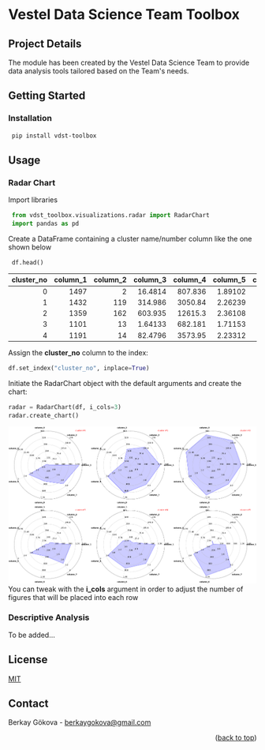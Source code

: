# Vestel Data Science Team Toolbox



## Project Details

The module has been created by the Vestel Data Science Team to provide data analysis tools tailored based on the Team's needs. 


<!-- GETTING STARTED -->
## Getting Started

### Installation


   ```sh
    pip install vdst-toolbox  
   ```



<!-- USAGE EXAMPLES -->
## Usage
### Radar Chart
Import libraries
   ```python
    from vdst_toolbox.visualizations.radar import RadarChart
    import pandas as pd
   ```
Create a DataFrame containing a cluster name/number column like the one shown below

   ```python
    df.head()
   ```
   |   cluster_no |   column_1 |   column_2 |   column_3 |   column_4 |   column_5 |   column_6 |   column_7 |
|-------------:|-----------:|-----------:|-----------:|-----------:|-----------:|-----------:|-----------:|
|            0 |       1497 |          2 |   16.4814  |    807.836 |    1.89102 |    533.63  |    2.80417 |
|            1 |       1432 |        119 |  314.986   |   3050.84  |    2.26239 |    924.091 |    2.91595 |
|            2 |       1359 |        162 |  603.935   |  12615.3   |    2.36108 |    994.759 |    2.85811 |
|            3 |       1101 |         13 |    1.64133 |    682.181 |    1.71153 |    382.01  |    2.82869 |
|            4 |       1191 |         14 |   82.4796  |   3573.95  |    2.23312 |    782.662 |    2.85384 |

Assign the __cluster_no__ column to the index:
```python
df.set_index("cluster_no", inplace=True)
```    
Initiate the RadarChart object with the default arguments and create the chart:
```python
radar = RadarChart(df, i_cols=3)
radar.create_chart()
```
![Figure](segmentation_figure.png "Figure")  
You can tweak with the __i_cols__ argument in order to adjust the number of figures that will be placed into each row

### Descriptive Analysis
To be added...

<!-- LICENSE -->
## License
[MIT](https://choosealicense.com/licenses/mit/)



<!-- CONTACT -->
## Contact
Berkay Gökova - berkaygokova@gmail.com


<p align="right">(<a href="#top">back to top</a>)</p>


